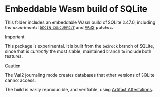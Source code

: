 # Embeddable Wasm build of SQLite

This folder includes an embeddable Wasm build of SQLite 3.47.0, including the experimental
[`BEGIN CONCURRENT`](https://sqlite.org/src/doc/begin-concurrent/doc/begin_concurrent.md) and
[Wal2](https://sqlite.org/cgi/src/doc/wal2/doc/wal2.md) patches.

> [!IMPORTANT]  
> This package is experimental.
> It is built from the `bedrock` branch of SQLite,
> since that is _currently_ the most stable, maintained branch to include both features.

> [!CAUTION]
> The Wal2 journaling mode creates databases that other versions of SQLite cannot access.

The build is easily reproducible, and verifiable, using
[Artifact Attestations](https://github.com/ncruces/go-sqlite3/attestations).